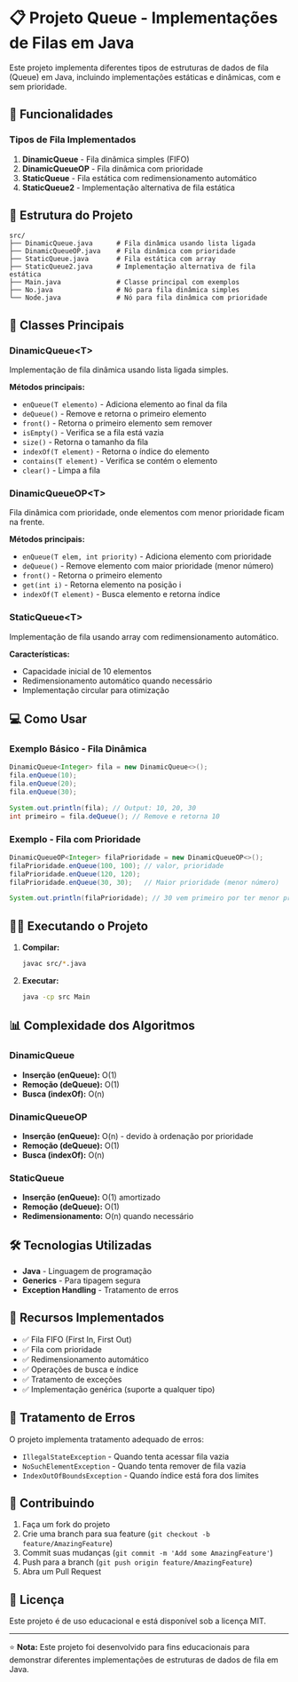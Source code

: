 # 📋 Projeto Queue - Implementações de Filas em Java

Este projeto implementa diferentes tipos de estruturas de dados de fila (Queue) em Java, incluindo implementações estáticas e dinâmicas, com e sem prioridade.

## 🚀 Funcionalidades

### Tipos de Fila Implementados

1. **DinamicQueue** - Fila dinâmica simples (FIFO)
2. **DinamicQueueOP** - Fila dinâmica com prioridade
3. **StaticQueue** - Fila estática com redimensionamento automático
4. **StaticQueue2** - Implementação alternativa de fila estática

## 📁 Estrutura do Projeto

```
src/
├── DinamicQueue.java      # Fila dinâmica usando lista ligada
├── DinamicQueueOP.java    # Fila dinâmica com prioridade
├── StaticQueue.java       # Fila estática com array
├── StaticQueue2.java      # Implementação alternativa de fila estática
├── Main.java              # Classe principal com exemplos
├── No.java                # Nó para fila dinâmica simples
└── Node.java              # Nó para fila dinâmica com prioridade
```

## 🔧 Classes Principais

### DinamicQueue&lt;T&gt;
Implementação de fila dinâmica usando lista ligada simples.

**Métodos principais:**
- `enQueue(T elemento)` - Adiciona elemento ao final da fila
- `deQueue()` - Remove e retorna o primeiro elemento
- `front()` - Retorna o primeiro elemento sem remover
- `isEmpty()` - Verifica se a fila está vazia
- `size()` - Retorna o tamanho da fila
- `indexOf(T element)` - Retorna o índice do elemento
- `contains(T element)` - Verifica se contém o elemento
- `clear()` - Limpa a fila

### DinamicQueueOP&lt;T&gt;
Fila dinâmica com prioridade, onde elementos com menor prioridade ficam na frente.

**Métodos principais:**
- `enQueue(T elem, int priority)` - Adiciona elemento com prioridade
- `deQueue()` - Remove elemento com maior prioridade (menor número)
- `front()` - Retorna o primeiro elemento
- `get(int i)` - Retorna elemento na posição i
- `indexOf(T element)` - Busca elemento e retorna índice

### StaticQueue&lt;T&gt;
Implementação de fila usando array com redimensionamento automático.

**Características:**
- Capacidade inicial de 10 elementos
- Redimensionamento automático quando necessário
- Implementação circular para otimização

## 💻 Como Usar

### Exemplo Básico - Fila Dinâmica
```java
DinamicQueue<Integer> fila = new DinamicQueue<>();
fila.enQueue(10);
fila.enQueue(20);
fila.enQueue(30);

System.out.println(fila); // Output: 10, 20, 30
int primeiro = fila.deQueue(); // Remove e retorna 10
```

### Exemplo - Fila com Prioridade
```java
DinamicQueueOP<Integer> filaPrioridade = new DinamicQueueOP<>();
filaPrioridade.enQueue(100, 100); // valor, prioridade
filaPrioridade.enQueue(120, 120);
filaPrioridade.enQueue(30, 30);   // Maior prioridade (menor número)

System.out.println(filaPrioridade); // 30 vem primeiro por ter menor prioridade
```

## 🏃‍♂️ Executando o Projeto

1. **Compilar:**
   ```bash
   javac src/*.java
   ```

2. **Executar:**
   ```bash
   java -cp src Main
   ```

## 📊 Complexidade dos Algoritmos

### DinamicQueue
- **Inserção (enQueue):** O(1)
- **Remoção (deQueue):** O(1)
- **Busca (indexOf):** O(n)

### DinamicQueueOP
- **Inserção (enQueue):** O(n) - devido à ordenação por prioridade
- **Remoção (deQueue):** O(1)
- **Busca (indexOf):** O(n)

### StaticQueue
- **Inserção (enQueue):** O(1) amortizado
- **Remoção (deQueue):** O(1)
- **Redimensionamento:** O(n) quando necessário

## 🛠️ Tecnologias Utilizadas

- **Java** - Linguagem de programação
- **Generics** - Para tipagem segura
- **Exception Handling** - Tratamento de erros

## 📝 Recursos Implementados

- ✅ Fila FIFO (First In, First Out)
- ✅ Fila com prioridade
- ✅ Redimensionamento automático
- ✅ Operações de busca e índice
- ✅ Tratamento de exceções
- ✅ Implementação genérica (suporte a qualquer tipo)

## 🚫 Tratamento de Erros

O projeto implementa tratamento adequado de erros:
- `IllegalStateException` - Quando tenta acessar fila vazia
- `NoSuchElementException` - Quando tenta remover de fila vazia
- `IndexOutOfBoundsException` - Quando índice está fora dos limites

## 🤝 Contribuindo

1. Faça um fork do projeto
2. Crie uma branch para sua feature (`git checkout -b feature/AmazingFeature`)
3. Commit suas mudanças (`git commit -m 'Add some AmazingFeature'`)
4. Push para a branch (`git push origin feature/AmazingFeature`)
5. Abra um Pull Request

## 📄 Licença

Este projeto é de uso educacional e está disponível sob a licença MIT.

---

⭐ **Nota:** Este projeto foi desenvolvido para fins educacionais para demonstrar diferentes implementações de estruturas de dados de fila em Java.